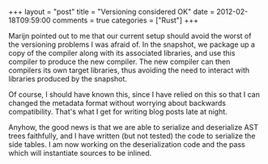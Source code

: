+++
layout = "post"
title = "Versioning considered OK"
date = 2012-02-18T09:59:00
comments = true
categories = ["Rust"]
+++

Marijn pointed out to me that our current setup should avoid the worst
of the versioning problems I was afraid of.  In the snapshot, we
package up a copy of the compiler along with its associated libraries,
and use this compiler to produce the new compiler.  The new compiler
can then compilers its own target libraries, thus avoiding the need to
interact with libraries produced by the snapshot.

Of course, I should have known this, since I have relied on this so
that I can changed the metadata format without worrying about
backwards compatibility.  That's what I get for writing blog posts
late at night.

Anyhow, the good news is that we are able to serialize and deserialize
AST trees faithfully, and I have written (but not tested) the code to
serialize the side tables.  I am now working on the deserialization
code and the pass which will instantiate sources to be inlined.
